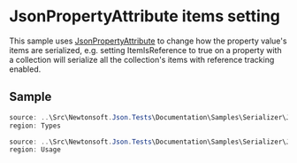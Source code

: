 ﻿# JsonPropertyAttribute items setting

This sample uses [JsonPropertyAttribute](/api/newtonsoft/json/jsonpropertyattribute/) to change how the property value's items are serialized, e.g. setting ItemIsReference to true on a property with a collection will serialize all the collection's items with reference tracking enabled.

## Sample

```csharp Types
source: ..\Src\Newtonsoft.Json.Tests\Documentation\Samples\Serializer\JsonPropertyItemLevelSetting.cs
region: Types
```

```csharp Usage
source: ..\Src\Newtonsoft.Json.Tests\Documentation\Samples\Serializer\JsonPropertyItemLevelSetting.cs
region: Usage
```

